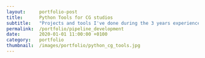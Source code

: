 ```yaml
---
layout:     portfolio-post
title:      Python Tools for CG studios
subtitle:   "Projects and tools I've done during the 3 years experience in the VFX and Animation industry as a software developer. I've designed and built tool in python using Autodesk Maya, Nuke and Katana API; I've developed mainly on Linux systems."
permalink:  /portfolio/pipeline_development
date:       2020-01-01 11:00:00 +0100
category:   portfolio
thumbnail:  /images/portfolio/python_cg_tools.jpg
---
```

